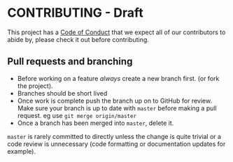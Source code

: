 # CONTRIBUTING - Draft

This project has a [Code of Conduct](./CODE_OF_CONDUCT.md) that we expect all of our contributors to abide by, please check it out before contributing.

## Pull requests and branching
- Before working on a feature *always* create a new branch first. (or fork the project).
- Branches should be short lived
- Once work is complete push the branch up on to GitHub for review. Make sure your branch is up to date with `master` before making a pull request. eg use `git merge origin/master`
- Once a branch has been merged into `master`, delete it.

`master` is rarely committed to directly unless the change is quite trivial or a code review is unnecessary (code formatting or documentation updates for example).


<!-- 
Good example of contribution guideline

https://reactjs.org/docs/how-to-contribute.html

another example - with more tech details

https://github.com/facebook/create-react-app/blob/master/CONTRIBUTING.md

https://github.com/facebookresearch/wav2letter/blob/master/CONTRIBUTING.md 

https://github.com/hiddentao/fast-levenshtein/blob/master/CONTRIBUTING.md 
 -->
